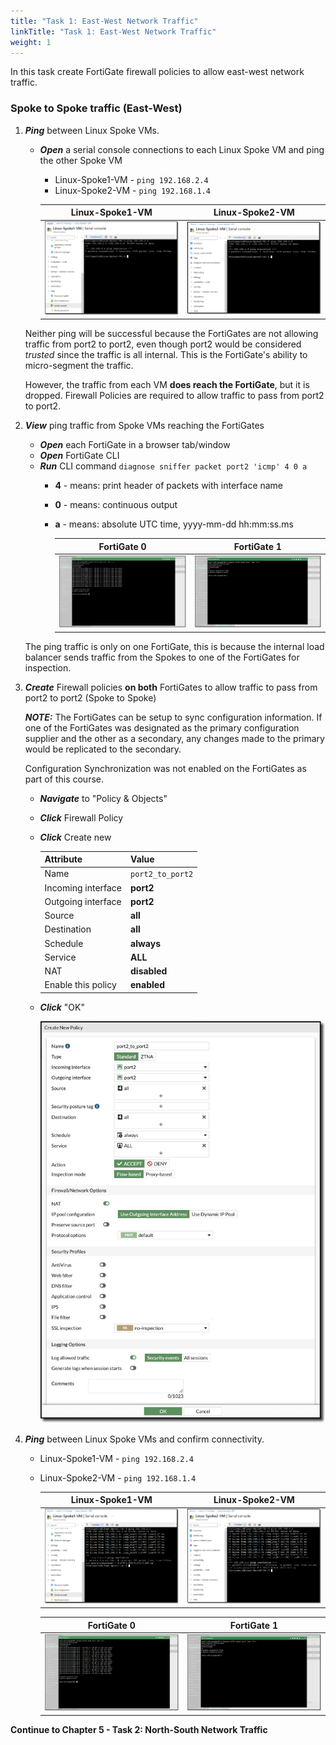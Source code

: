 ```yaml
---
title: "Task 1: East-West Network Traffic"
linkTitle: "Task 1: East-West Network Traffic"
weight: 1
---
```



In this task create FortiGate firewall policies to allow east-west network traffic.

### Spoke to Spoke traffic (East-West)

1. ***Ping*** between Linux Spoke VMs.

    - ***Open*** a serial console connections to each Linux Spoke VM and ping the other Spoke VM

        - Linux-Spoke1-VM - `ping 192.168.2.4`
        - Linux-Spoke2-VM - `ping 192.168.1.4`

        Linux-Spoke1-VM | Linux-Spoke2-VM
        :-:|:-:
        ![eastwestping1](../images/5_1-east-west-net-traffic-1.PNG) | ![eastwestping2](../images/5_1-east-west-net-traffic-2.PNG)

    Neither ping will be successful because the FortiGates are not allowing traffic from port2 to port2, even though port2 would be considered *trusted* since the traffic is all internal. This is the FortiGate's ability to micro-segment the traffic.

    However, the traffic from each VM **does reach the FortiGate**, but it is dropped. Firewall Policies are required to allow traffic to pass from port2 to port2.

1. ***View*** ping traffic from Spoke VMs reaching the FortiGates

    - ***Open*** each FortiGate in a browser tab/window
    - ***Open*** FortiGate CLI
    - ***Run*** CLI command `diagnose sniffer packet port2 'icmp' 4 0 a`
      - **4** - means: print header of packets with interface name
      - **0** - means: continuous output
      - **a** - means: absolute UTC time, yyyy-mm-dd hh:mm:ss.ms

        FortiGate 0 | FortiGate 1
        :-:|:-:
        ![fgtpingdiag1](../images/5_1-east-west-net-traffic-3.PNG) | ![fgtpingdiag2](../images/fgtpingdiag2.jpg)

    The ping traffic is only on one FortiGate, this is because the internal load balancer sends traffic from the Spokes to one of the FortiGates for inspection.

1. ***Create*** Firewall policies **on both** FortiGates to allow traffic to pass from port2 to port2 (Spoke to Spoke)

    ***NOTE:*** The FortiGates can be setup to sync configuration information. If one of the FortiGates was designated as the primary configuration supplier and the other as a secondary, any changes made to the primary would be replicated to the secondary.

    Configuration Synchronization was not enabled on the FortiGates as part of this course.

    - ***Navigate*** to "Policy & Objects"
    - ***Click*** Firewall Policy
    - ***Click*** Create new

        Attribute | Value
        -|-
        Name | `port2_to_port2`
        Incoming interface | **port2**
        Outgoing interface | **port2**
        Source | **all**
        Destination | **all**
        Schedule | **always**
        Service | **ALL**
        NAT | **disabled**
        Enable this policy | **enabled**

    - ***Click*** "OK"

        ![firewall1](../images/firewall1.jpg)

1. ***Ping*** between Linux Spoke VMs and confirm connectivity.
    - Linux-Spoke1-VM - `ping 192.168.2.4`
    - Linux-Spoke2-VM - `ping 192.168.1.4`


        Linux-Spoke1-VM | Linux-Spoke2-VM
        :-:|:-:
        ![eastwestping3](../images/5_1-east-west-net-traffic-4.PNG) | ![eastwestping4](../images/5_1-east-west-net-traffic-5.PNG)

        FortiGate 0 | FortiGate 1
        :-:|:-:
        ![fgtpingdiag3](../images/5_1-east-west-net-traffic-6.PNG) | ![fgtpingdiag4](../images/fgtpingdiag4.jpg)

**Continue to Chapter 5 - Task 2: North-South Network Traffic**
